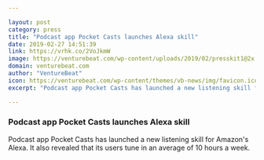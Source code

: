 ```yaml
---

layout: post
category: press
title: "Podcast app Pocket Casts launches Alexa skill"
date: 2019-02-27 14:51:39
link: https://vrhk.co/2VoJkmW
image: https://venturebeat.com/wp-content/uploads/2019/02/presskit1@2x.png?w=1200&strip=all
domain: venturebeat.com
author: "VentureBeat"
icon: https://venturebeat.com/wp-content/themes/vb-news/img/favicon.ico
excerpt: "Podcast app Pocket Casts has launched a new listening skill for Amazon's Alexa. It also revealed that its users tune in an average of 10 hours a week."

---
```


### Podcast app Pocket Casts launches Alexa skill

Podcast app Pocket Casts has launched a new listening skill for Amazon's Alexa. It also revealed that its users tune in an average of 10 hours a week.